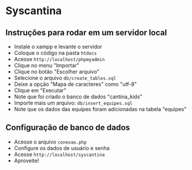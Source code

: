 # Syscantina

## Instruções para rodar em um servidor local
  - Instale o xampp e levante o servidor
  - Coloque o código na pasta `htdocs`
  - Acesse `http://localhost/phpmyadmin`
  - Clique no menu "Importar"
  - Clique no botão "Escolher arquivo"
  - Selecione o arquivo `db/create_tables.sql`
  - Deixe a opção "Mapa de caracteres" como "utf-8"
  - Clique em "Executar"
  - Note que foi criado o banco de dados "cantina_kids"
  - Importe mais um arquivo: `db/insert_equipes.sql`
  - Note que os dados das equipes foram adicionadas na tabela "equipes"

## Configuração de banco de dados
  - Acesse o arquivo `conexao.php`
  - Configure os dados de usuário e senha
  - Acesse `http://localhost/syscantina`
  - Aproveite!
